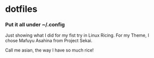 # dotfiles
### Put it all under ~/.config

Just showing what I did for my fist try in Linux Ricing. For my Theme, I chose Mafuyu Asahina from Project Sekai.

Call me asian, the way I have so much rice!

